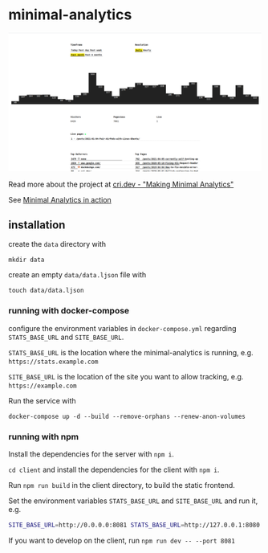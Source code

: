 # minimal-analytics

[![minimal analytics dashboard](https://github.com/christian-fei/minimal-analytics/blob/main/.github/assets/dashboard.png?raw=true)](https://cri.dev/posts/2021-04-28-fullstack-nodejs-preact-minimal-web-analytics-introduction/)

Read more about the project at [cri.dev - "Making Minimal Analytics"](https://cri.dev/posts/2021-04-28-fullstack-nodejs-preact-minimal-web-analytics-introduction/)

See [Minimal Analytics in action](https://s.cri.dev)

## installation

create the `data` directory with 

```
mkdir data
```

create an empty `data/data.ljson` file with

```
touch data/data.ljson
```

### running with docker-compose

configure the environment variables in `docker-compose.yml` regarding `STATS_BASE_URL` and `SITE_BASE_URL`.

`STATS_BASE_URL` is the location where the minimal-analytics is running, e.g. `https://stats.example.com`

`SITE_BASE_URL` is the location of the site you want to allow tracking, e.g. `https://example.com`

Run the service with

```
docker-compose up -d --build --remove-orphans --renew-anon-volumes
```

### running with npm

Install the dependencies for the server with `npm i`.

`cd client` and install the dependencies for the client with `npm i`.

Run `npm run build` in the client directory, to build the static frontend.

Set the environment variables `STATS_BASE_URL` and `SITE_BASE_URL` and run it, e.g.

```bash
SITE_BASE_URL=http://0.0.0.0:8081 STATS_BASE_URL=http://127.0.0.1:8080 npm start
```

If you want to develop on the client, run `npm run dev -- --port 8081`
